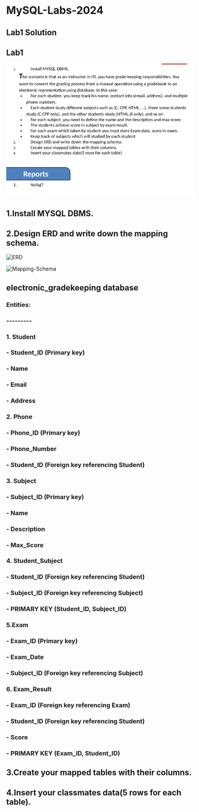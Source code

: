 # MySQL-Labs-2024
## Lab1 Solution

## Lab1
![lab1](https://github.com/fatmakhaledosman/MySQL-Labs-2024/blob/main/Labs-images/lab1.png)

##  1.Install MYSQL DBMS.


## 2.Design ERD and write down the mapping schema.

![ERD]()

![Mapping-Schema]()

## electronic_gradekeeping database

### Entities:
### ---------
### 1. Student
###     - Student_ID (Primary key)
###     - Name
###     - Email
###     - Address
###
###
### 2. Phone 
###     - Phone_ID (Primary key)
###     - Phone_Number
###     - Student_ID (Foreign key referencing Student)
###
###
### 3. Subject 
###     - Subject_ID (Primary key)
###     - Name
###     - Description 
###     - Max_Score 
###
###
### 4. Student_Subject  
###     - Student_ID (Foreign key referencing Student)
###     - Subject_ID (Foreign key referencing Subject)
###     - PRIMARY KEY (Student_ID, Subject_ID)
###
###
### 5.Exam 
###     - Exam_ID (Primary key)
###     - Exam_Date
###     - Subject_ID (Foreign key referencing Subject)
###
###
### 6. Exam_Result
###     - Exam_ID (Foreign key referencing Exam)
###     - Student_ID (Foreign key referencing Student)
###     - Score 
###     - PRIMARY KEY (Exam_ID, Student_ID)
###
###
## 3.Create your mapped tables with their columns.



## 4.Insert your classmates data(5 rows for each table).

